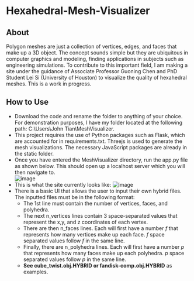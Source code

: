 # Hexahedral-Mesh-Visualizer


## About

Polygon meshes are just a collection of vertices, edges, and faces that make up a 3D object. The concept sounds simple but they are ubiquitous in computer graphics and modeling, finding applications in subjects such as engineering simulations. To contribute to this important field, I am making a site under the guidance of Associate Professor Guoning Chen and PhD Student Lei Si (University of Houston) to visualize the quality of hexahedral meshes. This is a work in progress.

## How to Use

- Download the code and rename the folder to anything of your choice. For demonstration purposes, I have my folder located at the following path: C:\Users\John Tian\MeshVisualizer.
- This project requires the use of Python packages such as Flask, which are accounted for in requirements.txt. Threejs is used to generate the mesh visualizations. The necessary JavaScript packages are already in the static folder.
- Once you have entered the MeshVisualizer directory, run the app.py file as shown below. This should open up a localhost server which you will then navigate to.  
![image](https://user-images.githubusercontent.com/85849926/182731303-031b7d38-56e8-4596-8394-7e0f57328a95.png)
- This is what the site currently looks like: 
![image](https://user-images.githubusercontent.com/85849926/182731510-b563be80-3f5e-40d0-b4a4-61dc20f9cd8a.png)
- There is a basic UI that allows the user to input their own hybrid files. The inputted files must be in the following format: 
  - The 1st line must contain the number of vertices, faces, and polyhedra. 
  - The next n_vertices lines contain 3 space-separated values that represent the x,y, and z coordinates of each vertex. 
  - There are then n_faces lines. Each will first have a number *f* that represents how many vertices make up each face. *f* space separated values follow *f* in the same line. 
  - Finally, there are n_polyhedra lines. Each will first have a number *p* that represents how many faces make up each polyhedra. *p* space separated values follow *p* in the same line. 
  - **See cube_twist.obj.HYBRID or fandisk-comp.obj.HYBRID** as examples. 


